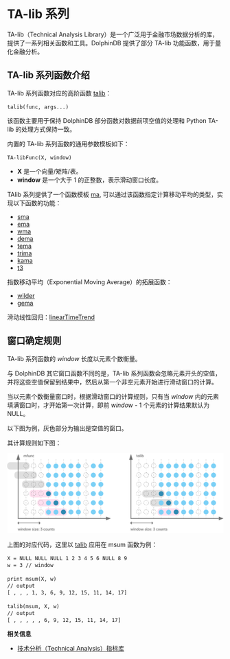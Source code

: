 # TA-lib 系列

TA-lib（Technical Analysis
Library）是一个广泛用于金融市场数据分析的库，提供了一系列相关函数和工具。DolphinDB 提供了部分 TA-lib 功能函数，用于量化金融分析。

## TA-lib 系列函数介绍

TA-lib 系列函数对应的高阶函数 [talib](../ho_funcs/talib.html)：

```
talib(func, args...)
```

该函数主要用于保持 DolphinDB 部分函数对数据前项空值的处理和 Python TA-lib 的处理方式保持一致。

内置的 TA-lib 系列函数的通用参数模板如下：

```
TA-libFunc(X, window)
```

* **X** 是一个向量/矩阵/表。
* **window** 是一个大于 1 的正整数，表示滑动窗口长度。

TAlib 系列提供了一个函数模板 [ma](../m/ma.html),
可以通过该函数指定计算移动平均的类型，实现以下函数的功能：

* [sma](../s/sma.html)
* [ema](../e/ema.html)
* [wma](../w/wma.html)
* [dema](../d/dema.html)
* [tema](../t/tema.html)
* [trima](../t/trima.html)
* [kama](../k/kama.html)
* [t3](../t/t3.html)

指数移动平均（Exponential Moving Average）的拓展函数：

* [wilder](../w/wilder.html)
* [gema](../g/gema.html)

滑动线性回归：[linearTimeTrend](../l/linearTimeTrend.html)

## 窗口确定规则

TA-lib 系列函数的 *window* 长度以元素个数衡量。

与 DolphinDB 其它窗口函数不同的是，TA-lib
系列函数会忽略元素开头的空值，并将这些空值保留到结果中，然后从第一个非空元素开始进行滑动窗口的计算。

当以元素个数衡量窗口时，根据滑动窗口的计算规则，只有当 *window* 内的元素填满窗口时，才开始第一次计算，即前
*window* - 1 个元素的计算结果默认为 NULL。

以下图为例，灰色部分为输出是空值的窗口。

其计算规则如下图：

![talib1](../../images/talib_1.png)

上图的对应代码，这里以 [talib](../ho_funcs/talib.html) 应用在 msum
函数为例：

```
X = NULL NULL NULL 1 2 3 4 5 6 NULL 8 9
w = 3 // window

print msum(X, w)
// output
[ , , , 1, 3, 6, 9, 12, 15, 11, 14, 17]

talib(msum, X, w)
// output
[ , , , , , 6, 9, 12, 15, 11, 14, 17]
```

**相关信息**

* [技术分析（Technical Analysis）指标库](../../modules/ta/ta.html "技术分析（Technical Analysis）指标库")

